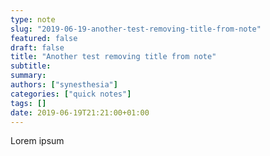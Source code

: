 ```yaml
---
type: note
slug: "2019-06-19-another-test-removing-title-from-note"
featured: false
draft: false
title: "Another test removing title from note"
subtitle: 
summary: 
authors: ["synesthesia"]
categories: ["quick notes"]
tags: []
date: 2019-06-19T21:21:00+01:00
---
```



Lorem ipsum
